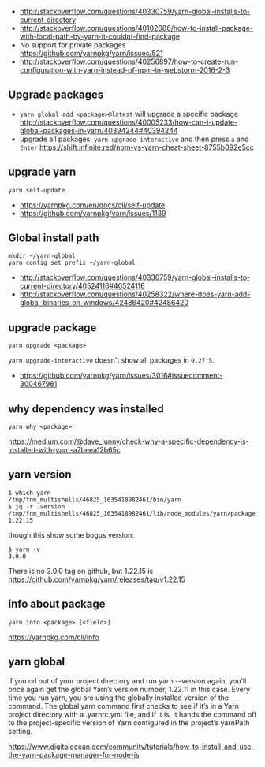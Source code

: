- http://stackoverflow.com/questions/40330759/yarn-global-installs-to-current-directory
- http://stackoverflow.com/questions/40102686/how-to-install-package-with-local-path-by-yarn-it-couldnt-find-package
- No support for private packages https://github.com/yarnpkg/yarn/issues/521
- http://stackoverflow.com/questions/40256897/how-to-create-run-configuration-with-yarn-instead-of-npm-in-webstorm-2016-2-3

## Upgrade packages

- `yarn global add <package>@latest` will upgrade a specific package http://stackoverflow.com/questions/40005233/how-can-i-update-global-packages-in-yarn/40394244#40394244
- upgrade all packages: `yarn upgrade-interactive` and then press `a` and `Enter` https://shift.infinite.red/npm-vs-yarn-cheat-sheet-8755b092e5cc

## upgrade yarn

`yarn self-update`

- https://yarnpkg.com/en/docs/cli/self-update
- https://github.com/yarnpkg/yarn/issues/1139

## Global install path

```
mkdir ~/yarn-global
yarn config set prefix ~/yarn-global
```

- http://stackoverflow.com/questions/40330759/yarn-global-installs-to-current-directory/40524116#40524116
- http://stackoverflow.com/questions/40258322/where-does-yarn-add-global-binaries-on-windows/42486420#42486420

## upgrade package

`yarn upgrade <package>`

`yarn upgrade-interactive` doesn't show all packages in `0.27.5`.

- https://github.com/yarnpkg/yarn/issues/3016#issuecomment-300467981

## why dependency was installed

`yarn why <package>`

https://medium.com/@dave_lunny/check-why-a-specific-dependency-is-installed-with-yarn-a7beea12b65c

## yarn version

```
$ which yarn
/tmp/fnm_multishells/46825_1635418982461/bin/yarn
$ jq -r .version /tmp/fnm_multishells/46825_1635418982461/lib/node_modules/yarn/package.json
1.22.15
```

though this show some bogus version:

```
$ yarn -v
3.0.0
```

There is no 3.0.0 tag on github, but 1.22.15 is
https://github.com/yarnpkg/yarn/releases/tag/v1.22.15

## info about package

`yarn info <package> [<field>]`

https://yarnpkg.com/cli/info

## yarn global

if you cd out of your project directory and run yarn --version again, you’ll once again get the global Yarn’s version number, 1.22.11 in this case. Every time you run yarn, you are using the globally installed version of the command. The global yarn command first checks to see if it’s in a Yarn project directory with a .yarnrc.yml file, and if it is, it hands the command off to the project-specific version of Yarn configured in the project’s yarnPath setting.

https://www.digitalocean.com/community/tutorials/how-to-install-and-use-the-yarn-package-manager-for-node-js
